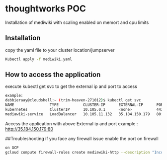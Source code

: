 # thoughtworks POC
Installation of mediwiki with scaling enabled on memort and cpu limits
## Installation
copy the yaml file to your cluster location/jumpserver
```bash
Kubectl apply -f mediwiki.yaml 
```
## How to access the application 
execute kubectl get svc to get the external ip and port to access 
```bash
example:
debbieraay@cloudshell:~ (trim-heaven-271012)$ kubectl get svc
NAME                TYPE           CLUSTER-IP      EXTERNAL-IP      PORT(S)        AGE
kubernetes          ClusterIP      10.105.0.1      <none>           443/TCP        44m
mediawiki-service   LoadBalancer   10.105.11.132   35.184.150.179   80:30165/TCP   6m37s
```
Access  the application with above  External ip and port  example : http://35.184.150.179:80

##Troubleshooting
 if you face any firewall issue enable the port on firewall
 ```bash
 on GCP
gcloud compute firewall-rules create mediawiki-http --description "Incoming http allowed." --allow tcp:30165 
```
